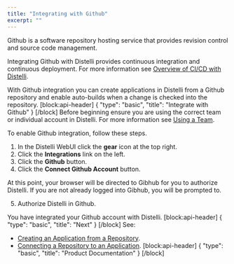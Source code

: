 ```yaml
---
title: "Integrating with Github"
excerpt: ""
---
```

Github is a software repository hosting service that provides revision control and source code management.

Integrating Github with Distelli provides continuous integration and continuous deployment. For more information see [Overview of CI/CD with Distelli](doc:overview-of-cicd-with-distelli).

With Github integration you can create applications in Distelli from a Github repository and enable auto-builds when a change is checked into the repository.
[block:api-header]
{
  "type": "basic",
  "title": "Integrate with Github"
}
[/block]
Before beginning ensure you are using the correct team or individual account in Distelli. For more information see [Using a Team](doc:using-a-team).

To enable Github integration, follow these steps.

1. In the Distelli WebUI click the **gear** icon at the top right.
2. Click the **Integrations** link on the left.
3. Click the **Github** button.
4. Click the **Connect Github Account** button.

At this point, your browser will be directed to Gibhub for you to authorize Distelli. If you are not already logged into Gibhub, you will be prompted to.

5. Authorize Distelli in Github.

You have integrated your Github account with Distelli.
[block:api-header]
{
  "type": "basic",
  "title": "Next"
}
[/block]
See:
* [Creating an Application from a Repository](doc:creating-an-application-from-a-repository).
* [Connecting a Repository to an Application](doc:connecting-a-repository-to-an-application).
[block:api-header]
{
  "type": "basic",
  "title": "Product Documentation"
}
[/block]
